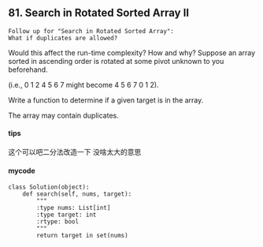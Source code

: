 ## 81. Search in Rotated Sorted Array II


```
Follow up for "Search in Rotated Sorted Array":
What if duplicates are allowed?
```


Would this affect the run-time complexity? How and why?
Suppose an array sorted in ascending order is rotated at some pivot unknown to you beforehand.

(i.e., 0 1 2 4 5 6 7 might become 4 5 6 7 0 1 2).

Write a function to determine if a given target is in the array.

The array may contain duplicates.

#### tips
这个可以吧二分法改造一下 没啥太大的意思

#### mycode

```
class Solution(object):
    def search(self, nums, target):
        """
        :type nums: List[int]
        :type target: int
        :rtype: bool
        """
        return target in set(nums)
```
